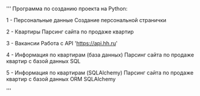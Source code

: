 ''' Программа по созданию проекта на Python:

1 - Персональные данные
Создание персональной странички

2 - Квартиры
Парсинг   сайта по продаже квартир

3 - Вакансии
Работа с API 'https://api.hh.ru' 

4 - Информация по квартирам (база данных)
Парсинг   сайта по продаже квартир c базой данных SQL

5 - Информация по квартирам (SQLAlchemy)
Парсинг   сайта по продаже квартир c базой данных ORM SQLAlchemy

 '''
